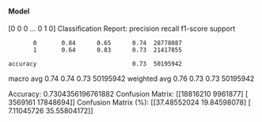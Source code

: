 #### Model
[0 0 0 ... 0 1 0]
Classification Report:
              precision    recall  f1-score   support

           0       0.84      0.65      0.74  28778087
           1       0.64      0.83      0.73  21417855

    accuracy                           0.73  50195942
   macro avg       0.74      0.74      0.73  50195942
weighted avg       0.76      0.73      0.73  50195942

Accuracy: 0.7304356196761882
Confusion Matrix:
[[18816210  9961877]
 [ 3569161 17848694]]
Confusion Matrix (%):
[[37.48552024 19.84598078]
 [ 7.11045726 35.55804172]]
